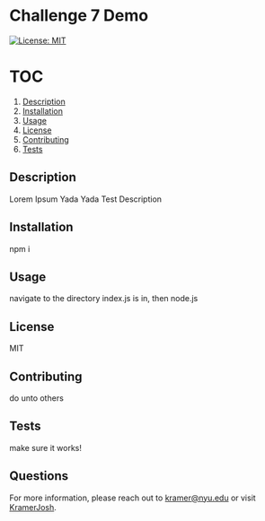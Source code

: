 # Challenge 7 Demo

 [![License: MIT](https://img.shields.io/badge/License-MIT-yellow.svg)](https://opensource.org/licenses/MIT)
# TOC
1. [Description](#Description)
2. [Installation](#Installation)
3. [Usage](#Usage)
4. [License](#License)
5. [Contributing](#Contributing)
6. [Tests](#Tests)

<div id='Description' /> 
 
 ## Description 
 Lorem Ipsum Yada Yada Test Description 

<div id='Installation' /> 
 
 ## Installation 
 npm i 

<div id='Usage' /> 
 
 ## Usage 
 navigate to the directory index.js is in, then node.js 

<div id='License' /> 
 
 ## License 
 MIT 

<div id='Contributing' /> 
 
 ## Contributing 
 do unto others 

<div id='Tests' /> 
 
 ## Tests 
 make sure it works! 

<div id='Questions' /> 
 
 ## Questions 
 For more information, please reach out to [kramer@nyu.edu](mailto:kramer@nyu.edu) or visit [KramerJosh](https://www.github.com/KramerJosh). 
